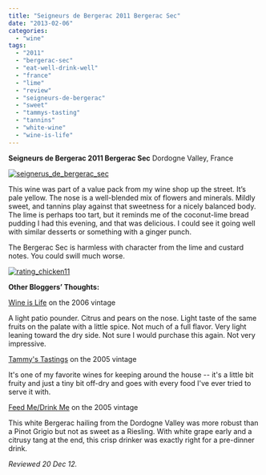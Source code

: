 ```yaml
---
title: "Seigneurs de Bergerac 2011 Bergerac Sec"
date: "2013-02-06"
categories:
  - "wine"
tags:
  - "2011"
  - "bergerac-sec"
  - "eat-well-drink-well"
  - "france"
  - "lime"
  - "review"
  - "seigneurs-de-bergerac"
  - "sweet"
  - "tammys-tasting"
  - "tannins"
  - "white-wine"
  - "wine-is-life"
---
```


**Seigneurs de Bergerac 2011 Bergerac Sec** Dordogne Valley, France

[![seignerus_de_bergerac_sec](http://s3.amazonaws.com/thegourmez-wpmedia/2013/01/seignerus_de_bergerac_sec.jpg)](http://www.thegourmez.com/2013/02/seigneurs-de-bergerac-2011-bergerac-sec/seignerus_de_bergerac_sec/)

This wine was part of a value pack from my wine shop up the street. It’s pale yellow. The nose is a well-blended mix of flowers and minerals. Mildly sweet, and tannins play against that sweetness for a nicely balanced body. The lime is perhaps too tart, but it reminds me of the coconut-lime bread pudding I had this evening, and that was delicious. I could see it going well with similar desserts or something with a ginger punch.

The Bergerac Sec is harmless with character from the lime and custard notes. You could swill much worse.

[![rating_chicken11](http://s3.amazonaws.com/thegourmez-wpmedia/2009/02/rating_chicken11.gif)](http://www.thegourmez.com/2009/02/barten-guestier-private-selection-merlot-2006/rating_chicken11/)

**Other Bloggers’ Thoughts:**

[Wine is Life](http://baldwinegeek.blogspot.com/2008/05/seigneurs-de-bergerac-bergerac-sec-2006.html) on the 2006 vintage

A light patio pounder. Citrus and pears on the nose. Light taste of the same fruits on the palate with a little spice. Not much of a full flavor. Very light leaning toward the dry side. Not sure I would purchase this again. Not very impressive.

[Tammy's Tastings](http://tammystastings.blogspot.com/2006/08/light-summer-pasta.html) on the 2005 vintage

It's one of my favorite wines for keeping around the house -- it's a little bit fruity and just a tiny bit off-dry and goes with every food I've ever tried to serve it with.

[Feed Me/Drink Me](http://feedmedrinkme.blogspot.com/2007/04/winos-unite-tasting-notes.html) on the 2005 vintage

This white Bergerac hailing from the Dordogne Valley was more robust than a Pinot Grigio but not as sweet as a Riesling. With white grape early and a citrusy tang at the end, this crisp drinker was exactly right for a pre-dinner drink.

_Reviewed 20 Dec 12._

